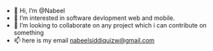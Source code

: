 - 👋 Hi, I’m @Nabeel
- 👀 I’m interested in software devlopment web and mobile.
- 💞️ I’m looking to collaborate on any project which i can contribute on something
- 📫 here is my email nabeelsiddiquizw@gmail.com

<!---
Nabeel002/Nabeel002 is a ✨ special ✨ repository because its `README.md` (this file) appears on your GitHub profile.
You can click the Preview link to take a look at your changes.
--->

